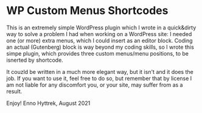 # WP Custom Menus Shortcodes

 This is an extremely simple WordPress plugin which I wrote in a quick&dirty way to solve a problem I had when working on a WordPress site: I needed one (or more) extra menus, which I could insert as an editor block. Coding an actual (Gutenberg) block is way beyond my coding skills, so I wrote this simpe plugin, which provides three custom menus/menu positions, to be isnerted by shortcode.
 
 It couzld be written in a much more elegant way, but it isn't and it does the job. If you want to use it, feel free to do so, but remember that by license I am not liable for any discomfort you, or your site, may suffer from as a result.
 
 Enjoy!
 Enno Hyttrek, August 2021
